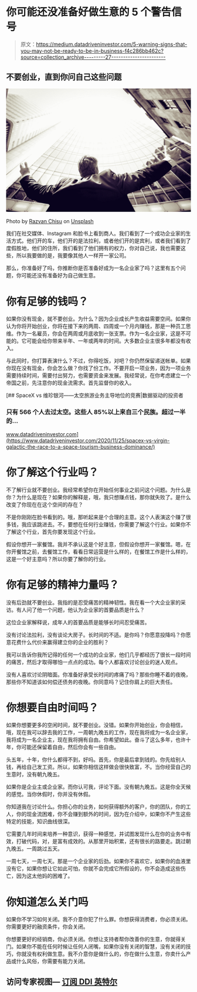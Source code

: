 # 你可能还没准备好做生意的 5 个警告信号

> 原文：<https://medium.datadriveninvestor.com/5-warning-signs-that-you-may-not-be-ready-to-be-in-business-f4c286bb462c?source=collection_archive---------27----------------------->

## 不要创业，直到你问自己这些问题

![](img/6a290098f74d6e889e5385605e59fba6.png)

Photo by [Razvan Chisu](https://unsplash.com/@nullplus?utm_source=medium&utm_medium=referral) on [Unsplash](https://unsplash.com?utm_source=medium&utm_medium=referral)

我们在社交媒体、Instagram 和脸书上看到商人。我们看到了一个成功企业家的生活方式。他们开的车，他们开的是法拉利，或者他们开的是宾利，或者我们看到了度假胜地，他们的住所，我们看到了他们拥有的权力，你对自己说，我也需要这些，所以我要做的是，我要像其他人一样开一家公司。

那么，你准备好了吗，你推断你是否准备好成为一名企业家了吗？这里有五个问题，你可能还没有准备好为自己做生意。

# 你有足够的钱吗？

如果你没有现金，就不要创业。为什么？因为企业成长产生收益需要空间。如果你认为你将开始创业，你将在接下来的两周、四周或一个月内赚钱，那是一种员工思维。作为一名雇员，你会在两周或月底收到一张支票。作为一名企业家，这是不可能的。它可能会给你带来半年、一年或两年的时间。大多数企业主很多年都没有收入。

与此同时，你打算表演什么？不过，你得吃饭，对吧？你仍然保留递送帐单。如果你现在没有现金，你会怎么做？你找了份工作。不要开启一项业务，因为一项业务需要持续时间，需要付出努力，也需要资金来发展。我经常说，在你考虑建立一个帝国之前，先注意你的现金流需求。首先监督你的收入。

[](https://www.datadriveninvestor.com/2020/11/25/spacex-vs-virgin-galactic-the-race-to-a-space-tourism-business-dominance/) [## SpaceX vs 维珍银河——太空旅游业务主导地位的竞赛|数据驱动的投资者

### 只有 566 个人去过太空。这些人 85%以上来自三个民族。超过一半的…

www.datadriveninvestor.com](https://www.datadriveninvestor.com/2020/11/25/spacex-vs-virgin-galactic-the-race-to-a-space-tourism-business-dominance/) 

# 你了解这个行业吗？

不了解行业就不要创业。我经常希望你在开始任何事业之前问这个问题。为什么是你？为什么是现在？如果你的解释是，哦，我只想赚点钱，那你就失败了。是什么改变了你现在在这个空间的存在？

不是你刚刚在脸书看到的。哦，那听起来是个合理的主意。这个人表演这个赚了很多钱，我应该跳进去。不，要想在任何行业赚钱，你需要了解这个行业。如果你不了解这个行业，首先你要发现这个行业。

假设你想开一家餐馆。我并不承认这是个好主意，但假设你想开一家餐馆。嗯，在你开餐馆之前，去餐馆工作，看看日常运营是什么样的，在餐馆工作是什么样的，这是一个好主意吗？所以你要了解你的行业。

# 你有足够的精神力量吗？

没有后劲就不要创业。我指的是忍受痛苦的精神韧性。我在看一个大企业家的采访。有人问了他一个问题，他认为企业家的首要品质是什么？

这位企业家解释说，成年人的首要品质是能够长时间忍受痛苦。

没有讨论法拉利，没有谈论大房子。长时间的不适。是你吗？你愿意投降吗？你愿意花费什么代价来赢得建立你的企业的胜利？

我可以告诉你我所记得的任何一个成功的企业家，他们几乎都经历了很长一段时间的痛苦，然后才取得哪怕一点点的成功。每个人都喜欢讨论创业的迷人观点。

没有人喜欢讨论阴暗面。你准备好承受长时间的疼痛了吗？那些你睡不着的夜晚，那些你不知道该如何偿还债务的夜晚。你同意吗？记住你肩上的巨大责任。

# 你想要自由时间吗？

如果你想要更多的空闲时间，就不要创业。没错。如果你开始创业，你会相信，哦，现在我可以辞去我的工作，一周朝九晚五的工作，现在我将成为一名企业家，我将成为一名企业主，现在我将拥有自由。你希望如此。奋斗了这么多年，也许十年，你可能还保留着自由，然后你会有一些自由。

头五年，十年，你什么都得不到，好吗。首先，你是最后拿到钱的。你先给别人钱，再给自己发工资。所以，如果你相信这样做会很快致富，不。当你经营自己的生意时，没有朝九晚五。

如果你是企业主或企业家。而你认可我，评论下面。没有朝九晚五。这是你全天候的感觉。当你休假时，你并没有休假。

你知道我在讨论什么。你担心你的业务，如何获得额外的客户，你的团队，你的工人，你的现金流困难，你不会赚到额外的时间，因为在介绍中，如果你不产生这些特定的技能，知识曲线很深。

它需要几年时间来培养一种意识，获得一种感觉，并试图发现什么在你的业务中有效，打破代码，对，是富有成效的。从那里开始积累，还有很长的路要走。跳过朝九晚五。一周跳过五天。

一周七天，一周七天。那是一个企业家的后劲。如果你不喜欢它，如果你的血液里没有它，如果你想让它如此可怕，你就不会完成它所假设的，你不会造成这些伤亡，因为这太他妈的困难了。

# 你知道怎么关门吗

如果你不学习如何关闭。我不介意你犯了什么罪。你想获得消费者，你必须关闭。你需要更好的融资条件，你会关闭。

你想要更好的经销商，你必须关闭。你想让支持者帮你改善你的生意，你就得关门。如果你不能在任何时候让任何人闭嘴，如果你没有关闭的智慧，没有关闭的技巧，你就没有权利做生意。我不介意你是做什么的，你在做什么生意，你卖什么产品或什么风俗，你需要有能力关闭。

## 访问专家视图— [订阅 DDI 英特尔](https://datadriveninvestor.com/ddi-intel)